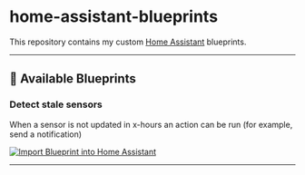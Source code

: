# home-assistant-blueprints
This repository contains my custom [Home Assistant](https://www.home-assistant.io) blueprints.

---

## 📘 Available Blueprints

### Detect stale sensors
When a sensor is not updated in x-hours an action can be run (for example, send a notification)


[![Import Blueprint into Home Assistant](https://my.home-assistant.io/badges/blueprint_import.svg)](https://my.home-assistant.io/redirect/blueprint_import/?blueprint_url=https://raw.githubusercontent.com/iq9003/home-assistant-blueprints/main/blueprints/automation/iq9003/motion_light.yaml)

---
